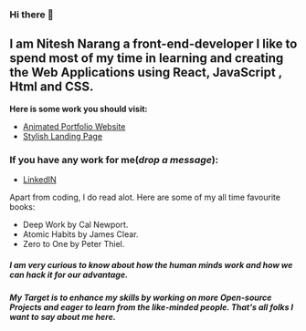 ### Hi there 👋
## I am Nitesh Narang a front-end-developer I like to spend most of my time in learning and creating the Web Applications using React, JavaScript , Html and CSS.

**Here is some work you should visit:**
* [Animated Portfolio Website](https://nitproject4.netlify.app/)
* [Stylish Landing Page](https://nitproject3.netlify.app/)

### If you have any work for me(_drop a message_):
* [LinkedIN](https://www.linkedin.com/in/nitesh-narang-72511295/)

Apart from coding, I do read alot. Here are some of my all time favourite books:
* Deep Work by Cal Newport.
* Atomic Habits by James Clear.
* Zero to One by Peter Thiel.

##### I am very curious to know about how the human minds work and how we can hack it for our advantage.

##### My Target is to enhance my skills by working on more Open-source Projects and eager to learn from the like-minded people. That's all folks I want to say about me here.
<!--
**theniteshnarang/theniteshnarang** is a ✨ _special_ ✨ repository because its `README.md` (this file) appears on your GitHub profile.

Here are some ideas to get you started:

- 🔭 I’m currently working on JavaScript
- 🌱 I’m currently learning React
- 👯 I’m looking to collaborate on Front-End-Projects
- 🤔 I’m looking for help with P
- 💬 Ask me about ...
- 📫 How to reach me: ...
- 😄 Pronouns: ...
- ⚡ Fun fact: ...

--!>
